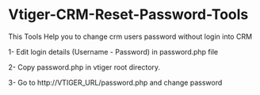 # Vtiger-CRM-Reset-Password-Tools
This Tools Help you to change crm users password without login into CRM

1- Edit login details (Username - Password) in password.php file

2- Copy password.php in vtiger root directory.

3- Go to http://VTIGER_URL/password.php and change password
